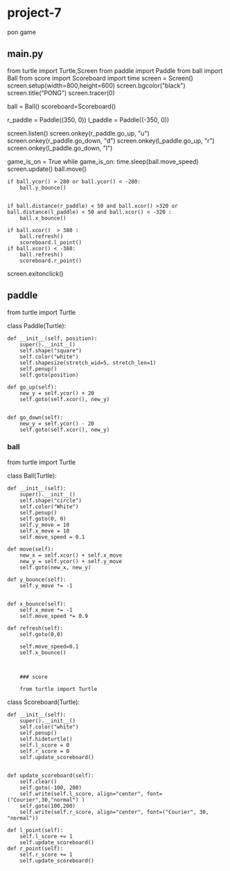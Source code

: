 # project-7
pon game
## main.py

from turtle import Turtle,Screen
from paddle import Paddle
from ball import Ball
from score import Scoreboard
import time
screen = Screen()
screen.setup(width=800,height=600)
screen.bgcolor("black")
screen.title("PONG")
screen.tracer(0)

ball = Ball()
scoreboard=Scoreboard()

r_paddle = Paddle((350, 0))
l_paddle = Paddle((-350, 0))

screen.listen()
screen.onkey(r_paddle.go_up, "u")
screen.onkey(r_paddle.go_down, "d")
screen.onkey(l_paddle.go_up, "r")
screen.onkey(l_paddle.go_down, "l")



game_is_on = True
while game_is_on:
    time.sleep(ball.move_speed)
    screen.update()
    ball.move()

    if ball.ycor() > 280 or ball.ycor() < -280:
        ball.y_bounce()


    if ball.distance(r_paddle) < 50 and ball.xcor() >320 or ball.distance(l_paddle) < 50 and ball.xcor() < -320 :
        ball.x_bounce()

    if ball.xcor()  > 380 :
        ball.refresh()
        scoreboard.l_point()
    if ball.xcor() < -380:
        ball.refresh()
        scoreboard.r_point()



screen.exitonclick()














## paddle

from turtle import Turtle

class Paddle(Turtle):

    def __init__(self, position):
        super().__init__()
        self.shape("square")
        self.color("white")
        self.shapesize(stretch_wid=5, stretch_len=1)
        self.penup()
        self.goto(position)

    def go_up(self):
        new_y = self.ycor() + 20
        self.goto(self.xcor(), new_y)


    def go_down(self):
        new_y = self.ycor() - 20
        self.goto(self.xcor(), new_y)
        
        
        
        
        
 ### ball
 from turtle import Turtle

class Ball(Turtle):

    def __init__(self):
        super().__init__()
        self.shape("circle")
        self.color("White")
        self.penup()
        self.goto(0, 0)
        self.y_move = 10
        self.x_move = 10
        self.move_speed = 0.1

    def move(self):
        new_x = self.xcor() + self.x_move
        new_y = self.ycor() + self.y_move
        self.goto(new_x, new_y)

    def y_bounce(self):
        self.y_move *= -1


    def x_bounce(self):
        self.x_move *= -1
        self.move_speed *= 0.9

    def refresh(self):
        self.goto(0,0)

        self.move_speed=0.1
        self.x_bounce()
        
        
        
        ### score
        
        from turtle import Turtle


class Scoreboard(Turtle):


    def __init__(self):
        super().__init__()
        self.color("white")
        self.penup()
        self.hideturtle()
        self.l_score = 0
        self.r_score = 0
        self.update_scoreboard()


    def update_scoreboard(self):
        self.clear()
        self.goto(-100, 200)
        self.write(self.l_score, align="center", font=("Courier",30,"normal") )
        self.goto(100,200)
        self.write(self.r_score, align="center", font=("Courier", 30, "normal"))

    def l_point(self):
        self.l_score += 1
        self.update_scoreboard()
    def r_point(self):
        self.r_score += 1
        self.update_scoreboard()
        
        
        
        
        
 
